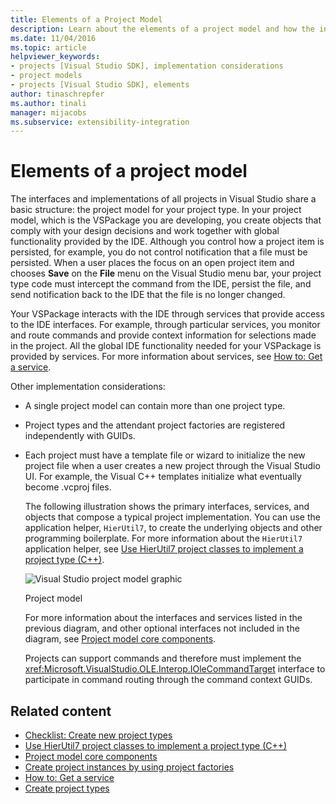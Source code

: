 ```yaml
---
title: Elements of a Project Model
description: Learn about the elements of a project model and how the interfaces and implementations of all projects in Visual Studio share a basic structure.
ms.date: 11/04/2016
ms.topic: article
helpviewer_keywords:
- projects [Visual Studio SDK], implementation considerations
- project models
- projects [Visual Studio SDK], elements
author: tinaschrepfer
ms.author: tinali
manager: mijacobs
ms.subservice: extensibility-integration
---
```

# Elements of a project model

The interfaces and implementations of all projects in Visual Studio share a basic structure: the project model for your project type. In your project model, which is the VSPackage you are developing, you create objects that comply with your design decisions and work together with global functionality provided by the IDE. Although you control how a project item is persisted, for example, you do not control notification that a file must be persisted. When a user places the focus on an open project item and chooses **Save** on the **File** menu on the Visual Studio menu bar, your project type code must intercept the command from the IDE, persist the file, and send notification back to the IDE that the file is no longer changed.

 Your VSPackage interacts with the IDE through services that provide access to the IDE interfaces. For example, through particular services, you monitor and route commands and provide context information for selections made in the project. All the global IDE functionality needed for your VSPackage is provided by services. For more information about services, see [How to: Get a service](../../extensibility/how-to-get-a-service.md).

 Other implementation considerations:

- A single project model can contain more than one project type.

- Project types and the attendant project factories are registered independently with GUIDs.

- Each project must have a template file or wizard to initialize the new project file when a user creates a new project through the Visual Studio UI. For example, the Visual C++ templates initialize what eventually become .vcproj files.

  The following illustration shows the primary interfaces, services, and objects that compose a typical project implementation. You can use the application helper, `HierUtil7`, to create the underlying objects and other programming boilerplate. For more information about the `HierUtil7` application helper, see [Use HierUtil7 project classes to implement a project type (C++)](/previous-versions/bb166212(v=vs.100)).

  ![Visual Studio project model graphic](../../extensibility/internals/media/vsprojectmodel.gif "vsProjectModel")
  
  Project model

  For more information about the interfaces and services listed in the previous diagram, and other optional interfaces not included in the diagram, see [Project model core components](../../extensibility/internals/project-model-core-components.md).

  Projects can support commands and therefore must implement the <xref:Microsoft.VisualStudio.OLE.Interop.IOleCommandTarget> interface to participate in command routing through the command context GUIDs.

## Related content
- [Checklist: Create new project types](../../extensibility/internals/checklist-creating-new-project-types.md)
- [Use HierUtil7 project classes to implement a project type (C++)](/previous-versions/bb166212(v=vs.100))
- [Project model core components](../../extensibility/internals/project-model-core-components.md)
- [Create project instances by using project factories](../../extensibility/internals/creating-project-instances-by-using-project-factories.md)
- [How to: Get a service](../../extensibility/how-to-get-a-service.md)
- [Create project types](../../extensibility/internals/creating-project-types.md)
